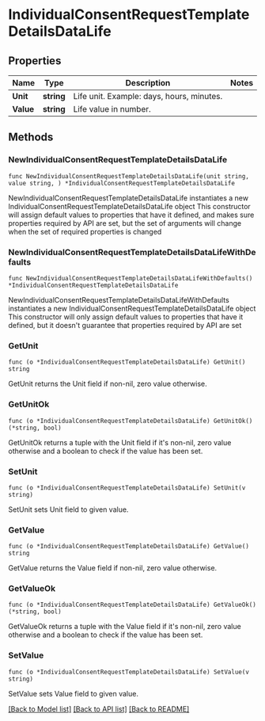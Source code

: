 # IndividualConsentRequestTemplateDetailsDataLife

## Properties

Name | Type | Description | Notes
------------ | ------------- | ------------- | -------------
**Unit** | **string** | Life unit. Example: days, hours, minutes. | 
**Value** | **string** | Life value in number. | 

## Methods

### NewIndividualConsentRequestTemplateDetailsDataLife

`func NewIndividualConsentRequestTemplateDetailsDataLife(unit string, value string, ) *IndividualConsentRequestTemplateDetailsDataLife`

NewIndividualConsentRequestTemplateDetailsDataLife instantiates a new IndividualConsentRequestTemplateDetailsDataLife object
This constructor will assign default values to properties that have it defined,
and makes sure properties required by API are set, but the set of arguments
will change when the set of required properties is changed

### NewIndividualConsentRequestTemplateDetailsDataLifeWithDefaults

`func NewIndividualConsentRequestTemplateDetailsDataLifeWithDefaults() *IndividualConsentRequestTemplateDetailsDataLife`

NewIndividualConsentRequestTemplateDetailsDataLifeWithDefaults instantiates a new IndividualConsentRequestTemplateDetailsDataLife object
This constructor will only assign default values to properties that have it defined,
but it doesn't guarantee that properties required by API are set

### GetUnit

`func (o *IndividualConsentRequestTemplateDetailsDataLife) GetUnit() string`

GetUnit returns the Unit field if non-nil, zero value otherwise.

### GetUnitOk

`func (o *IndividualConsentRequestTemplateDetailsDataLife) GetUnitOk() (*string, bool)`

GetUnitOk returns a tuple with the Unit field if it's non-nil, zero value otherwise
and a boolean to check if the value has been set.

### SetUnit

`func (o *IndividualConsentRequestTemplateDetailsDataLife) SetUnit(v string)`

SetUnit sets Unit field to given value.


### GetValue

`func (o *IndividualConsentRequestTemplateDetailsDataLife) GetValue() string`

GetValue returns the Value field if non-nil, zero value otherwise.

### GetValueOk

`func (o *IndividualConsentRequestTemplateDetailsDataLife) GetValueOk() (*string, bool)`

GetValueOk returns a tuple with the Value field if it's non-nil, zero value otherwise
and a boolean to check if the value has been set.

### SetValue

`func (o *IndividualConsentRequestTemplateDetailsDataLife) SetValue(v string)`

SetValue sets Value field to given value.



[[Back to Model list]](../README.md#documentation-for-models) [[Back to API list]](../README.md#documentation-for-api-endpoints) [[Back to README]](../README.md)


